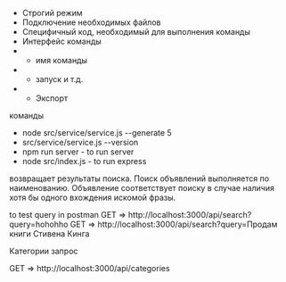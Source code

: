 - Строгий режим
- Подключение необходимых файлов
- Специфичный код, необходимый для выполнения команды
- Интерфейс команды
- - имя команды
- - запуск и т.д.
- - Экспорт


команды

- node src/service/service.js --generate 5
- src/service/service.js --version
- npm run server - to run server
- node src/index.js - to run express

возвращает результаты поиска. 
Поиск объявлений выполняется по наименованию. 
Объявление соответствует поиску в случае наличия хотя бы одного вхождения искомой фразы.

to test query in postman
GET => http://localhost:3000/api/search?query=hohohho
GET => http://localhost:3000/api/search?query=Продам книги Стивена Кинга


Категории запрос

GET => http://localhost:3000/api/categories
